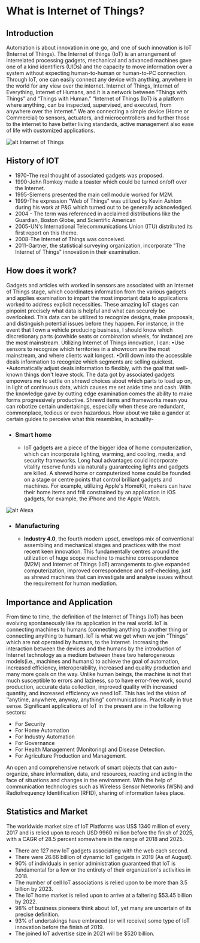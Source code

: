 # What is Internet of Things?

## Introduction

Automation is about innovation in one go, and one of such innovation is IoT (Internet of Things). The Internet of things (IoT) is an arrangement of interrelated processing gadgets, mechanical and advanced machines gave one of a kind identifiers (UIDs) and the capacity to move information over a system without expecting human-to-human or human-to-PC connection.
Through IoT, one can easily connect any device with anything, anywhere in the world for any view over the internet. Internet of Things, Internet of Everything, Internet of Humans, and it is a network between “Things with Things” and “Things with Human.” “Internet of Things (IoT) is a platform where anything, can be inspected, supervised, and executed, from anywhere over the internet.” We are connecting a simple device (Home or Commercial) to sensors, actuators, and microcontrollers and further those to the internet to have better living standards, active management also ease of life with customized applications.



 ![alt Internet of Things](https://images.unsplash.com/photo-1558346490-a72e53ae2d4f?crop=entropy&cs=tinysrgb&fit=crop&fm=jpg&h=300&ixid=eyJhcHBfaWQiOjF9&ixlib=rb-1.2.1&q=80&w=500)



## History of IOT 
-	1970-The real thought of associated gadgets was proposed.
-	1990-John Romkey made a toaster which could be turned on/off over the Internet.
-	1995-Siemens presented the main cell module worked for M2M.
-	1999-The expression "Web of Things" was utilized by Kevin Ashton during his work at P&G which turned out to be generally acknowledged.
-	2004 - The term was referenced in acclaimed distributions like the Guardian, Boston Globe, and Scientific American 
-	2005-UN's International Telecommunications Union (ITU) distributed its first report on this theme. 
-	2008-The Internet of Things was conceived.
-	2011-Gartner, the statistical surveying organization, incorporate "The Internet of Things" innovation in their examination.

## How does it work?

Gadgets and articles with worked in sensors are associated with an Internet of Things stage, which coordinates information from the various gadgets and applies examination to impart the most important data to applications worked to address explicit necessities. 
These amazing IoT stages can pinpoint precisely what data is helpful and what can securely be overlooked. This data can be utilized to recognize designs, make proposals, and distinguish potential issues before they happen. 
For instance, in the event that I own a vehicle producing business, I should know which discretionary parts (cowhide seats or combination wheels, for instance) are the most mainstream. Utilizing Internet of Things innovation, I can: 
•Use sensors to recognize which territories in a showroom are the most mainstream, and where clients wait longest. 
•Drill down into the accessible deals information to recognize which segments are selling quickest. 
•Automatically adjust deals information to flexibly, with the goal that well-known things don't leave stock. 
The data got by associated gadgets empowers me to settle on shrewd choices about which parts to load up on, in light of continuous data, which causes me set aside time and cash. 
With the knowledge gave by cutting edge examination comes the ability to make forms progressively productive. Shrewd items and frameworks mean you can robotize certain undertakings, especially when these are redundant, commonplace, tedious or even hazardous. How about we take a gander at certain guides to perceive what this resembles, in actuality-
- ### **Smart home**
    - IoT gadgets are a piece of the bigger idea of home computerization, which can incorporate lighting, warming, and cooling, media, and security frameworks. Long haul advantages could incorporate vitality reserve funds via naturally guaranteeing lights and gadgets are killed. 
    A shrewd home or computerized home could be founded on a stage or centre points that control brilliant gadgets and machines. For example, utilizing Apple's HomeKit, makers can have their home items and frill constrained by an application in iOS gadgets, for example, the iPhone and the Apple Watch.


 ![alt Alexa](https://images.unsplash.com/photo-1512446733611-9099a758e5e5?crop=entropy&cs=tinysrgb&fit=crop&fm=jpg&h=300&ixid=eyJhcHBfaWQiOjF9&ixlib=rb-1.2.1&q=80&w=500)


- ### **Manufacturing** 
    - **Industry 4.0**, the fourth modern upset, envelops mix of conventional assembling and mechanical stages and practices with the most recent keen innovation. This fundamentally centres around the utilization of huge scope machine to machine correspondence (M2M) and Internet of Things (IoT) arrangements to give expanded computerization, improved correspondence and self-checking, just as shrewd machines that can investigate and analyse issues without the requirement for human mediation.

## Importance and Application
From time to time, the definition of the Internet of Things (IoT) has been evolving spontaneously like its application in the real world. IoT is connecting machines to humans (connecting anything to another thing or connecting anything to human). IoT is what we get when we join “Things” which are not operated by humans, to the Internet. Increasing the interaction between the devices and the humans by the introduction of Internet technology as a medium between these two heterogeneous models(i.e., machines and humans) to achieve the goal of automation, increased efficiency, interoperability, increased and quality production and many more goals on the way. Unlike human beings, the machine is not that much susceptible to errors and laziness, so to have error-free work, sound production, accurate data collection, improved quality with increased quantity, and increased efficiency we need IoT. This has led the vision of ‘‘anytime, anywhere, anyway, anything” communications. Practically in true sense. Significant applications of IoT in the present are in the following sectors: 
-   For Security 
-	For Home Automation
-	For Industry Automation 
-	For Governance
-	For Health Management (Monitoring) and Disease Detection. 
-	For Agriculture Production and Management. 

An open and comprehensive network of smart objects that can auto-organize, share information, data, and resources, reacting and acting in the face of situations and changes in the environment. With the help of communication technologies such as Wireless Sensor Networks (WSN) and Radiofrequency Identification (RFID), sharing of information takes place. 

## Statistics and Market
The worldwide market size of IoT Platforms was US$ 1340 million of every 2017 and is relied upon to reach USD 9960 million before the finish of 2025, with a CAGR of 28.5 percent somewhere in the range of 2018 and 2025. 
-	There are 127 new IoT gadgets associating with the web each second. 
-	There were 26.66 billion of dynamic IoT gadgets in 2019 (As of August). 
-	90% of individuals in senior administration guaranteed that IoT is fundamental for a few or the entirety of their organization's activities in 2018. 
-	The number of cell IoT associations is relied upon to be more than 3.5 billion by 2023. 
-	The IoT home market is relied upon to arrive at a faltering $53.45 billion by 2022. 
-	98% of business pioneers think about IoT, yet many are uncertain of its precise definition. 
-	93% of undertakings have embraced (or will receive) some type of IoT innovation before the finish of 2019. 
-	The joined IoT advertise size in 2021 will be $520 billion.



